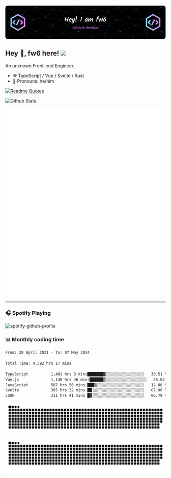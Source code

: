 ![Header](github-header-image.png)

## Hey 👋, fw6 here! <img src="https://github.githubassets.com/images/mona-whisper.gif" height="24" />


An unknown Front-end Engineer.

-   :hammer_and_pick: TypeScript / Vue / Svelte / Rust
-   :man: Pronouns: he/him


[![Readme Quotes](https://quotes-github-readme.vercel.app/api?type=horizontal&theme=algolia)](https://github.com/piyushsuthar/github-readme-quotes)



![Github Stats](https://github-readme-stats.vercel.app/api?username=fw6&bg_color=30,e96443,904e95&title_color=fff&text_color=fff)

![](https://raw.githubusercontent.com/fw6/github-stats-transparent/output/generated/overview.svg)
![](https://raw.githubusercontent.com/fw6/github-stats-transparent/output/generated/languages.svg)


---

### 🎧 Spotify Playing

<!-- ![spotify-github-profile](/img/default.svg) -->

![spotify-github-profile](https://spotify-github-profile.vercel.app/api/view.svg?uid=r6wn4hdvypv0lkzyrj0e0pjct&cover_image=true&theme=default&show_offline=true&background_color=9a10ad&interchange=true&bar_color_cover=true)



### :bar_chart: Monthly coding time 

<!--START_SECTION:waka-->

```txt
From: 28 April 2021 - To: 07 May 2024

Total Time: 4,592 hrs 17 mins

TypeScript          1,401 hrs 3 mins███████▓░░░░░░░░░░░░░░░░░   30.51 %
Vue.js              1,148 hrs 46 mins██████▒░░░░░░░░░░░░░░░░░░   25.02 %
JavaScript          587 hrs 56 mins ███▒░░░░░░░░░░░░░░░░░░░░░   12.80 %
Svelte              365 hrs 32 mins ██░░░░░░░░░░░░░░░░░░░░░░░   07.96 %
JSON                311 hrs 41 mins █▓░░░░░░░░░░░░░░░░░░░░░░░   06.79 %
```

<!--END_SECTION:waka-->




![github contribution grid snake animation](https://raw.githubusercontent.com/platane/platane/output/github-contribution-grid-snake-dark.svg#gh-dark-mode-only)![github contribution grid snake animation](https://raw.githubusercontent.com/platane/platane/output/github-contribution-grid-snake.svg#gh-light-mode-only)
